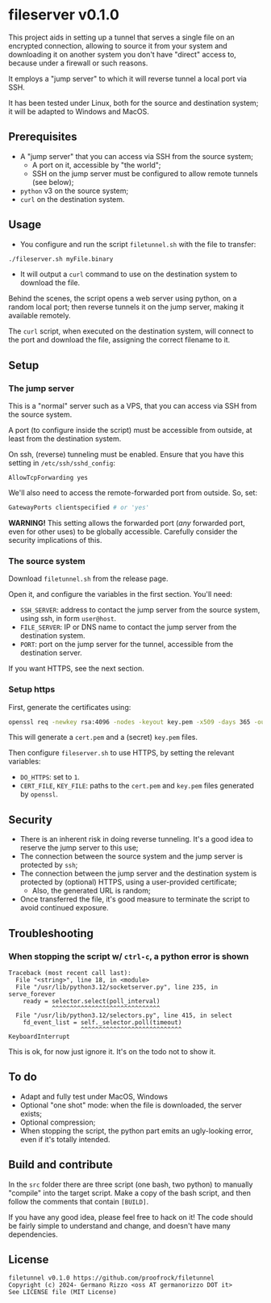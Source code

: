 # fileserver v0.1.0

This project aids in setting up a tunnel that serves a single file on an encrypted connection, allowing to source it from your system and downloading it on another system you don't have "direct" access to, because under a firewall or such reasons.

It employs a "jump server" to which it will reverse tunnel a local port via SSH. 

It has been tested under Linux, both for the source and destination system; it will be adapted to Windows and MacOS.

## Prerequisites

- A "jump server" that you can access via SSH from the source system;
  - A port on it, accessible by "the world";
  - SSH on the jump server must be configured to allow remote tunnels (see below);
- `python` v3 on the source system;
- `curl` on the destination system.

## Usage

- You configure and run the script `filetunnel.sh` with the file to transfer:
```bash
./fileserver.sh myFile.binary
```
- It will output a `curl` command to use on the destination system to download the file.

Behind the scenes, the script opens a web server using python, on a random local port; then reverse tunnels it on the jump server, making it available remotely. 

The `curl` script, when executed on the destination system, will connect to the port and download the file, assigning the correct filename to it.

## Setup

### The jump server

This is a "normal" server such as a VPS, that you can access via SSH from the source system.

A port (to configure inside the script) must be accessible from outside, at least from the destination system.

On ssh, (reverse) tunneling must be enabled. Ensure that you have this setting in `/etc/ssh/sshd_config`:

```
AllowTcpForwarding yes
```

We'll also need to access the remote-forwarded port from outside. So, set:

```python
GatewayPorts clientspecified # or 'yes'
```

**WARNING!** This setting allows the forwarded port (*any* forwarded port, even for other uses) to be globally accessible. Carefully consider the security implications of this.

### The source system

Download `filetunnel.sh` from the release page.

Open it, and configure the variables in the first section. You'll need:

- `SSH_SERVER`: address to contact the jump server from the source system, using ssh, in form `user@host`.
- `FILE_SERVER`: IP or DNS name to contact the jump server from the destination system.
- `PORT`: port on the jump server for the tunnel, accessible from the destination server.

If you want HTTPS, see the next section.

### Setup https

First, generate the certificates using:
```bash
openssl req -newkey rsa:4096 -nodes -keyout key.pem -x509 -days 365 -out cert.pem
```
This will generate a `cert.pem` and a (secret) `key.pem` files.

Then configure `fileserver.sh` to use HTTPS, by setting the relevant variables: 

- `DO_HTTPS`: set to `1`.
- `CERT_FILE`, `KEY_FILE`: paths to the `cert.pem` and `key.pem` files generated by `openssl`.

## Security

- There is an inherent risk in doing reverse tunneling. It's a good idea to reserve the jump server to this use;
- The connection between the source system and the jump server is protected by `ssh`;
- The connection between the jump server and the destination system is protected by (optional) HTTPS, using a user-provided certificate;
  - Also, the generated URL is random;
- Once transferred the file, it's good measure to terminate the script to avoid continued exposure.

## Troubleshooting

### When stopping the script w/ `ctrl-c`, a python error is shown
```
Traceback (most recent call last):
  File "<string>", line 18, in <module>
  File "/usr/lib/python3.12/socketserver.py", line 235, in serve_forever
    ready = selector.select(poll_interval)
            ^^^^^^^^^^^^^^^^^^^^^^^^^^^^^^
  File "/usr/lib/python3.12/selectors.py", line 415, in select
    fd_event_list = self._selector.poll(timeout)
                    ^^^^^^^^^^^^^^^^^^^^^^^^^^^^
KeyboardInterrupt
```
This is ok, for now just ignore it. It's on the todo not to show it.

## To do

- Adapt and fully test under MacOS, Windows
- Optional "one shot" mode: when the file is downloaded, the server exists;
- Optional compression;
- When stopping the script, the python part emits an ugly-looking error, even if it's totally intended.

## Build and contribute

In the `src` folder there are three script (one bash, two python) to manually "compile" into the target script. Make a copy of the bash script, and then follow the comments that contain `[BUILD]`.

If you have any good idea, please feel free to hack on it! The code should be fairly simple to understand and change, and doesn't have many dependencies.

## License

```
filetunnel v0.1.0 https://github.com/proofrock/filetunnel
Copyright (c) 2024- Germano Rizzo <oss AT germanorizzo DOT it>
See LICENSE file (MIT License)
```
